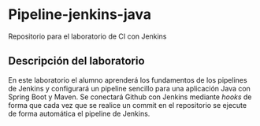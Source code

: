 # Pipeline-jenkins-java

Repositorio para el laboratorio de CI con Jenkins

## Descripción del laboratorio

En este laboratorio el alumno aprenderá los fundamentos de los pipelines de Jenkins y configurará un pipeline sencillo para una aplicación Java con Spring Boot y Maven. Se conectará Github con Jenkins mediante *hooks* de forma que cada vez que se realice un commit en el repositorio se ejecute de forma automática el pipeline de Jenkins.
